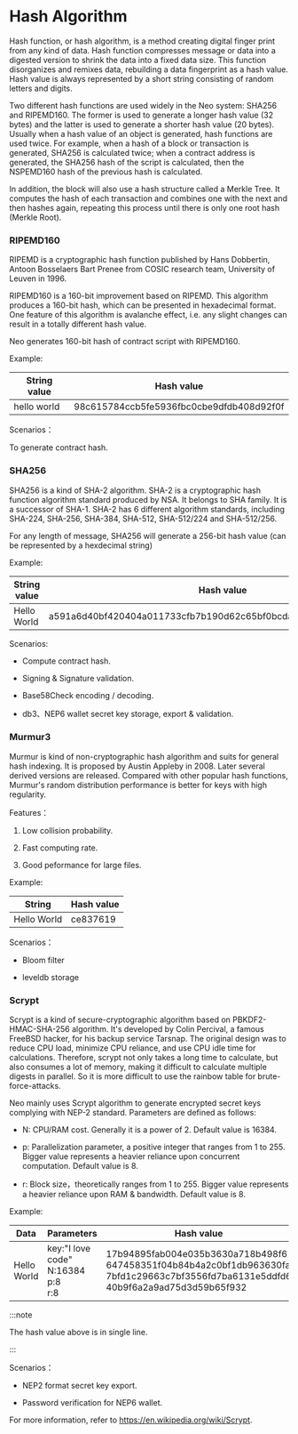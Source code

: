 # Hash Algorithm

Hash function, or hash algorithm, is a method creating digital finger print from any kind of data. Hash function compresses message or data into a digested version to shrink the data into a fixed data size. This function disorganizes and remixes data, rebuilding a data fingerprint as a hash value. Hash value is always represented by a short string consisting of random letters and digits.

Two different hash functions are used widely in the Neo system: SHA256 and RIPEMD160. The former is used to generate a longer hash value (32 bytes) and the latter is used to generate a shorter hash value (20 bytes). Usually when a hash value of an object is generated, hash functions are used twice. For example, when a hash of a block or transaction is generated, SHA256 is calculated twice; when a contract address is generated, the SHA256 hash of the script is calculated, then the NSPEMD160 hash of the previous hash is calculated. 

In addition, the block will also use a hash structure called a Merkle Tree. It computes the hash of each transaction and combines one with the next and then hashes again, repeating this process until there is only one root hash (Merkle Root). 

### RIPEMD160 

RIPEMD is a cryptographic hash function published by Hans Dobbertin, Antoon Bosselaers Bart Prenee from COSIC research team, University of Leuven in 1996.

RIPEMD160 is a 160-bit improvement based on RIPEMD. This algorithm produces a 160-bit hash, which can be presented in hexadecimal format. One feature of this algorithm is avalanche effect, i.e. any slight changes can result in a totally different hash value.

Neo generates 160-bit hash of contract script with RIPEMD160.

Example:

| String value | Hash value                              |
| ----------- | ---------------------------------------- |
| hello world | 98c615784ccb5fe5936fbc0cbe9dfdb408d92f0f |

Scenarios：

To generate contract hash.

### SHA256 

SHA256 is a kind of SHA-2 algorithm. SHA-2 is a cryptographic hash function algorithm standard produced by NSA. It belongs to SHA family. It is a successor of SHA-1. SHA-2 has 6 different algorithm standards, including SHA-224, SHA-256, SHA-384, SHA-512, SHA-512/224 and SHA-512/256.

For any length of message, SHA256 will generate a 256-bit hash value (can be represented by a hexdecimal string)

Example:

| String value | Hash value                                                       |
| ----------- | ------------------------------------------------------------ |
| Hello World | a591a6d40bf420404a011733cfb7b190d62c65bf0bcda32b57b277d9ad9f146e |

Scenarios:

- Compute contract hash.

- Signing & Signature validation.

- Base58Check encoding / decoding.

- db3、NEP6 wallet secret key storage, export & validation.

### Murmur3 

Murmur is kind of non-cryptographic hash algorithm and suits for general hash indexing. It is proposed by Austin Appleby in 2008. Later several derived versions are released. Compared with other popular hash functions, Murmur's random distribution performance is better for keys with high regularity.

Features：

   1. Low collision probability.
   
   2. Fast computing rate.

   3. Good peformance for large files.

Example:

| String | Hash value |
| ---|---|
| Hello World |ce837619 |

Scenarios：

- Bloom filter

- leveldb storage

### Scrypt

Scrypt is a kind of secure-cryptographic algorithm based on PBKDF2-HMAC-SHA-256 algorithm. It's developed by Colin Percival, a famous FreeBSD hacker, for his backup service Tarsnap. The original design was to reduce CPU load, minimize CPU reliance, and use CPU idle time for calculations. Therefore, scrypt not only takes a long time to calculate, but also consumes a lot of memory, making it difficult to calculate multiple digests in parallel. So it is more difficult to use the rainbow table for brute-force-attacks.

Neo mainly uses Scrypt algorithm to generate encrypted secret keys complying with NEP-2 standard. Parameters are defined as follows:

- N: CPU/RAM cost. Generally it is a power of 2. Default value is 16384.

- p: Parallelization parameter, a positive integer that ranges from 1 to 255. Bigger value represents a heavier reliance upon concurrent computation. Default value is 8.

- r: Block size，theoretically ranges from 1 to 255. Bigger value represents a heavier reliance upon RAM & bandwidth. Default value is 8.

Example:

| Data | Parameters  | Hash value  |
|---|---|---|
| Hello World | key:"I love code"<br/>N:16384<br/>p:8<br/>r:8 | 17b94895fab004e035b3630a718b498f6<br/>647458351f04b84b4a2c0bf1db963630fa<br/>7bfd1c29663c7bf3556fd7ba6131e5ddfd6<br/>40b9f6a2a9ad75d3d59b65f932 |

:::note

The hash value above is in single line.

:::

Scenarios：

- NEP2 format secret key export.

- Password verification for NEP6 wallet.

For more information, refer to <https://en.wikipedia.org/wiki/Scrypt>.
